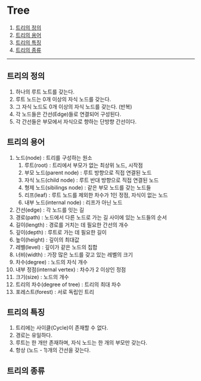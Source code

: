 # Tree

1. [트리의 정의](#트리의-정의)
2. [트리의 용어](#트리의-용어)
3. [트리의 특징](#트리의-특징)
4. [트리의 종류](#트리의-종류)
***
## 트리의 정의
1. 하나의 루트 노트를 갖는다.
2. 루트 노드는 0개 이상의 자식 노드를 갖는다.
3. 그 자식 노드도 0개 이상의 자식 노드를 갖는다. (반복)
4. 각 노드들은 간선(Edge)들로 연결되어 구성된다.
5. 각 간선들은 부모에서 자식으로 향하는 단방향 간선이다.
   
## 트리의 용어
1. 노드(node) : 트리를 구성하는 원소
    1. 루트(root) : 트리에서 부모가 없는 최상위 노드, 시작점
    2. 부모 노드(parent node) : 루트 방향으로 직접 연결된 노드
    3. 자식 노드(child node) : 루트 반대 방향으로 직접 연결된 노드
    4. 형제 노드(sibilings node) : 같은 부모 노드를 갖는 노드들
    5. 리프(leaf) : 루트 노드를 제외한 차수가 1인 정점, 자식이 없는 노드
    6. 내부 노드(internal node) : 리프가 아닌 노드
2. 간선(edge) : 각 노드를 잇는 길
3. 경로(path) : 노드에서 다른 노드로 가는 길 사이에 있는 노드들의 순서
4. 길이(length) : 경로를 거치는 데 필요한 간선의 개수
5. 깊이(depth) : 루트로 가는 데 필요한 길이
6. 높이(height) : 깊이의 최대값
7. 레벨(level) : 깊이가 같은 노드의 집합
8. 너비(width) : 가장 많은 노드를 갖고 있는 레벨의 크기
9. 차수(degree) : 노드의 자식 개수
10. 내부 정점(internal vertex) : 차수가 2 이상인 정점
11. 크기(size) : 노드의 개수
12. 트리의 차수(degree of tree) : 트리의 최대 차수
13. 포레스트(forest) : 서로 독립인 트리

## 트리의 특징
1. 트리에는 사이클(Cycle)이 존재할 수 없다.
2. 경로는 유일하다.
3. 루트는 한 개만 존재하며, 자식 노드는 한 개의 부모만 갖는다.
4. 항상 (노드 - 1)개의 간선을 갖는다.

## 트리의 종류
